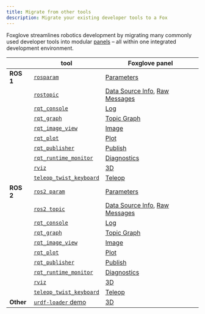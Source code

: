 ```yaml
---
title: Migrate from other tools
description: Migrate your existing developer tools to a Fox
---
```


Foxglove streamlines robotics development by migrating many commonly used developer tools into modular [panels](/docs/visualizing/panels/introduction) – all within one integrated development environment.

|           | tool                                                                                                               | Foxglove panel                                                                                             |
| --------- | ------------------------------------------------------------------------------------------------------------------ | ---------------------------------------------------------------------------------------------------------- |
| **ROS 1** | [`rosparam`](http://wiki.ros.org/rosparam)                                                                         | [Parameters](/docs/studio/panels/parameters)                                                               |
|           | [`rostopic`](http://wiki.ros.org/rostopic)                                                                         | [Data Source Info](/docs/studio/panels/data-source-info), [Raw Messages](/docs/studio/panels/raw-messages) |
|           | [`rqt_console`](https://wiki.ros.org/rqt_console)                                                                  | [Log](/docs/studio/panels/log)                                                                             |
|           | [`rqt_graph`](https://wiki.ros.org/rqt_graph)                                                                      | [Topic Graph](/docs/studio/panels/topic-graph)                                                             |
|           | [`rqt_image_view`](https://wiki.ros.org/rqt_image_view)                                                            | [Image](/docs/studio/panels/image)                                                                         |
|           | [`rqt_plot`](https://wiki.ros.org/rqt_plot)                                                                        | [Plot](/docs/studio/panels/plot)                                                                           |
|           | [`rqt_publisher`](http://wiki.ros.org/rqt_publisher)                                                               | [Publish](/docs/studio/panels/publish)                                                                     |
|           | [`rqt_runtime_monitor`](http://wiki.ros.org/rqt_runtime_monitor)                                                   | [Diagnostics](/docs/studio/panels/diagnostics)                                                             |
|           | [`rviz`](http://wiki.ros.org/rviz)                                                                                 | [3D](/docs/studio/panels/3d)                                                                               |
|           | [`teleop_twist_keyboard`](http://wiki.ros.org/teleop_twist_keyboard)                                               | [Teleop](/docs/studio/panels/teleop)                                                                       |
| **ROS 2** | [`ros2 param`](https://docs.ros.org/en/galactic/How-To-Guides/Using-ros2-param.html)                               | [Parameters](/docs/studio/panels/parameters)                                                               |
|           | [`ros2 topic`](https://docs.ros.org/en/galactic/Tutorials/Topics/Understanding-ROS2-Topics.html#ros2-topic-list)   | [Data Source Info](/docs/studio/panels/data-source-info), [Raw Messages](/docs/studio/panels/raw-messages) |
|           | [`rqt_console`](https://docs.ros.org/en/galactic/Tutorials/Rqt-Console/Using-Rqt-Console.html)                     | [Log](/docs/studio/panels/log)                                                                             |
|           | [`rqt_graph`](https://docs.ros.org/en/galactic/Tutorials/Topics/Understanding-ROS2-Topics.html?#rqt-graph)         | [Topic Graph](/docs/studio/panels/topic-graph)                                                             |
|           | [`rqt_image_view`](https://index.ros.org/p/rqt_image_view/github-ros-visualization-rqt_image_view)                 | [Image](/docs/studio/panels/image)                                                                         |
|           | [`rqt_plot`](https://index.ros.org/p/rqt_plot/)                                                                    | [Plot](/docs/studio/panels/plot)                                                                           |
|           | [`rqt_publisher`](https://index.ros.org/p/rqt_publisher/)                                                          | [Publish](/docs/studio/panels/publish)                                                                     |
|           | [`rqt_runtime_monitor`](https://index.ros.org/p/rqt_runtime_monitor/github-ros-visualization-rqt_runtime_monitor/) | [Diagnostics](/docs/studio/panels/diagnostics)                                                             |
|           | [`rviz`](https://github.com/ros2/rviz)                                                                             | [3D](/docs/studio/panels/3d)                                                                               |
|           | [`teleop_twist_keyboard`](https://github.com/ros2/teleop_twist_keyboard)                                           | [Teleop](/docs/studio/panels/teleop)                                                                       |
| **Other** | [`urdf-loader` demo](https://gkjohnson.github.io/urdf-loaders/javascript/example/bundle/)                          | [3D](/docs/studio/panels/3d#add-urdf)                                                                      |
